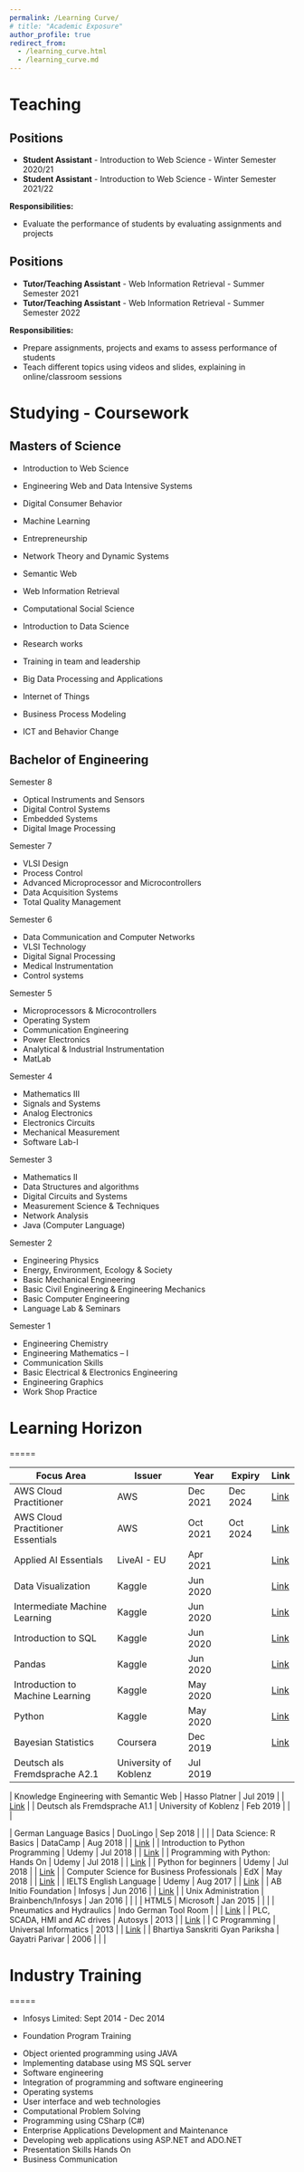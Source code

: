 ```yaml
---
permalink: /Learning Curve/
# title: "Academic Exposure"
author_profile: true
redirect_from: 
  - /learning_curve.html
  - /learning_curve.md
---
```


# Teaching 

## **Positions**
* **Student Assistant** - Introduction to Web Science - Winter Semester 2020/21
* **Student Assistant** - Introduction to Web Science - Winter Semester 2021/22

**Responsibilities:**
* Evaluate the performance of students by evaluating assignments and projects


## **Positions**
* **Tutor/Teaching Assistant** - Web Information Retrieval - Summer Semester 2021
* **Tutor/Teaching Assistant** - Web Information Retrieval - Summer Semester 2022


**Responsibilities:**
* Prepare assignments, projects and exams to assess performance of students
* Teach different topics using videos and slides, explaining in online/classroom sessions



# Studying - Coursework

## Masters of Science 

* Introduction to Web Science
* Engineering Web and Data Intensive Systems
* Digital Consumer Behavior
* Machine Learning
* Entrepreneurship

* Network Theory and Dynamic Systems
* Semantic Web
* Web Information Retrieval
* Computational Social Science

* Introduction to Data Science
* Research works
* Training in team and leadership

* Big Data Processing and Applications
* Internet of Things
* Business Process Modeling
* ICT and Behavior Change


## Bachelor of Engineering

Semester 8
* Optical Instruments and Sensors
* Digital Control Systems                                                        
* Embedded Systems                                                                        
* Digital Image Processing

Semester 7
* VLSI Design                                                                             
* Process Control
* Advanced Microprocessor and Microcontrollers            
* Data Acquisition Systems
* Total Quality Management   

Semester 6
* Data Communication and Computer Networks              
* VLSI Technology
* Digital Signal Processing                                                        
* Medical Instrumentation
* Control systems

Semester 5
* Microprocessors & Microcontrollers                                
* Operating System                                                                
* Communication Engineering
* Power Electronics
* Analytical & Industrial Instrumentation
* MatLab     

Semester 4
* Mathematics III
* Signals and Systems                 
* Analog Electronics
* Electronics Circuits
* Mechanical Measurement
* Software Lab-I   

Semester 3
* Mathematics II
* Data Structures and algorithms                                    
* Digital Circuits and Systems                                                 
* Measurement Science & Techniques
* Network Analysis
* Java (Computer Language) 

Semester 2
* Engineering Physics
* Energy, Environment, Ecology & Society
* Basic Mechanical Engineering
* Basic Civil Engineering & Engineering Mechanics
* Basic Computer Engineering                                        
* Language Lab & Seminars

Semester 1
* Engineering Chemistry
* Engineering Mathematics – I
* Communication Skills
* Basic Electrical & Electronics Engineering
* Engineering Graphics
* Work Shop Practice

# Learning Horizon

=====

| Focus Area 	| Issuer 	| Year 	| Expiry 	| Link 	|
|---	|---	|---	|---	|---	|
| AWS Cloud Practitioner 	| AWS 	| Dec 2021 	| Dec 2024 	| [Link](https://www.credly.com/badges/31b333f8-2a66-4e15-b2a8-6de3cf160dc3/public_url)|
| AWS Cloud Practitioner Essentials 	| AWS 	| Oct 2021 	| Oct 2024 	| [Link](https://www.dropbox.com/s/p5xd4z78fvexiay/Aditya%20Mehta%20AWS_CCP_Essential_Certificate.pdf?dl=0) |
| Applied AI Essentials 	| LiveAI - EU 	| Apr 2021 	|  	|  [Link](https://www.dropbox.com/s/h8859u08uh4zsgn/Aditya%20AAIE%20Certificate.pdf?dl=0)	|
| Data Visualization 	| Kaggle 	| Jun 2020 	|  	|  [Link](https://www.dropbox.com/s/9ncjoiatcojxfqn/Aditya%20Mehta%20-%20Data%20Visualization.pdf?dl=0)	|
| Intermediate Machine Learning 	| Kaggle 	| Jun 2020 	|  	|  [Link](https://www.dropbox.com/s/wwvf91zq1c3179p/Aditya%20Mehta%20-%20Intermediate%20Machine%20Learning.pdf?dl=0)	|
| Introduction to SQL 	| Kaggle 	| Jun 2020 	|  	| [Link](https://www.dropbox.com/s/o8mljkiwcroxas0/Aditya%20Mehta%20-%20Intro%20to%20SQL.pdf?dl=0) 	|
| Pandas 	| Kaggle 	| Jun 2020 	|  	|  [Link](https://www.dropbox.com/s/9vkk7aoqssp7a6r/Aditya%20Mehta%20-%20Pandas.pdf?dl=0)	|
| Introduction to Machine Learning 	| Kaggle 	| May 2020 	|  	|  [Link](https://www.dropbox.com/s/nlundrgcmkkj64z/Aditya%20Mehta%20-%20Intro%20to%20Machine%20Learning.pdf?dl=0)	|
| Python 	| Kaggle 	| May 2020 	|  	| [Link](https://www.dropbox.com/s/6o9jtpwahz9w5lu/Aditya%20Mehta%20-%20Python.pdf?dl=0) 	|
| Bayesian Statistics 	| Coursera 	| Dec 2019 	|  	| [Link](https://www.coursera.org/account/accomplishments/certificate/8VPNFDM8D3FU) 	|
| Deutsch als Fremdsprache A2.1 	| University of Koblenz 	| Jul 2019 	|  	|  	| 
<!-- [Link](https://www.dropbox.com/s/bj7n00mtrcb64ts/Deutsch%20Certificate%20A2.pdf?dl=0) -->
| Knowledge Engineering with Semantic Web 	| Hasso Platner 	| Jul 2019 	|  	| [Link](https://www.dropbox.com/s/yogi0ssojjrxej0/semanticweb_ConfirmationOfParticipation.pdf?dl=0) 	|
| Deutsch als Fremdsprache A1.1 	| University of Koblenz 	| Feb 2019 	|  	|  	|
<!-- [Link](https://www.dropbox.com/s/he0jtn9kc2bpt4t/Deutsch%20Certificate%20A1.pdf?dl=0) -->
| German Language Basics 	| DuoLingo 	| Sep 2018 	|  	|  	|
| Data Science: R Basics 	| DataCamp 	| Aug 2018 	|  	| [Link](https://www.datacamp.com/statement-of-accomplishment/course/e89283c4c63e11aac133fbff4a97a1eb49f8bee9) 	|
| Introduction to Python Programming 	| Udemy 	| Jul 2018 	|  	| [Link](https://www.udemy.com/certificate/UC-60L98OS2/) 	|
| Programming with Python: Hands On 	| Udemy 	| Jul 2018 	|  	| [Link](https://www.udemy.com/certificate/UC-AH1OU2HY/) 	|
| Python for beginners 	| Udemy 	| Jul 2018 	|  	| [Link](https://www.udemy.com/certificate/UC-Q2HVH9WQ/) 	|
| Computer Science for Business Professionals 	| EdX 	| May 2018 	|  	| [Link](https://courses.edx.org/certificates/user/3392462/course/course-v1:HarvardX+CS50B+Business) 	|
| IELTS English Language 	| Udemy 	| Aug 2017 	|  	| [Link](https://www.udemy.com/certificate/UC-FVSQY8E8/) 	|
| AB Initio Foundation 	| Infosys 	| Jun 2016 	|  	| [Link](https://www.dropbox.com/s/kme6jhk25ayjjqr/Infosys%20Ab%20Initio%20Foundation%20Certificate.pdf?dl=0) 	|
| Unix Administration 	| Brainbench/Infosys 	| Jan 2016 	|  	|  	|
| HTML5 	| Microsoft 	| Jan 2015 	|  	|  	|
| Pneumatics and Hydraulics 	| Indo German Tool Room 	|  	|  	| [Link](https://www.dropbox.com/s/jkm2rdi38qhuh8h/IGTR%20Training%20Pneumatics%20Hydraulics.pdf?dl=0)  	|
| PLC, SCADA, HMI and AC drives 	| Autosys 	| 2013 	|  	| [Link](https://www.dropbox.com/s/4gf2exe04hex912/Autosys%20Training%20PLC%20SCADA%20HMI%20AC%20Drives.pdf?dl=0) |
| C Programming 	| Universal Informatics 	| 2013 	|  	|  [Link](https://www.dropbox.com/s/hmofnqc3okbx66l/Universal%20Informatics%20Training.pdf?dl=0)	|
| Bhartiya Sanskriti Gyan Pariksha 	| Gayatri Parivar 	| 2006 	|  	|  	|


# Industry Training
=====
* Infosys Limited: Sept 2014 - Dec 2014

* Foundation Program Training

+ Object oriented programming using JAVA
+ Implementing database using MS SQL server
+ Software engineering
+ Integration of programming and software engineering
+ Operating systems
+ User interface and web technologies
+ Computational Problem Solving
+ Programming using CSharp (C#)
+ Enterprise Applications Development and Maintenance
+ Developing web applications using ASP.NET and ADO.NET
+ Presentation Skills Hands On
+ Business Communication
